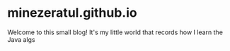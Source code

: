 # minezeratul.github.io

Welcome to this small blog!
It's my little world that records how I learn the Java algs 
